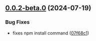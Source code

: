 

## [0.0.2-beta.0](https://github.com/howsus/react-continuous-border-radius/compare/0.0.1...0.0.2-beta.0) (2024-07-19)


### Bug Fixes

* fixes npm install command ([07f68c1](https://github.com/howsus/react-continuous-border-radius/commit/07f68c1e2df7af28c0afd5d1be1f580557439a9e))
